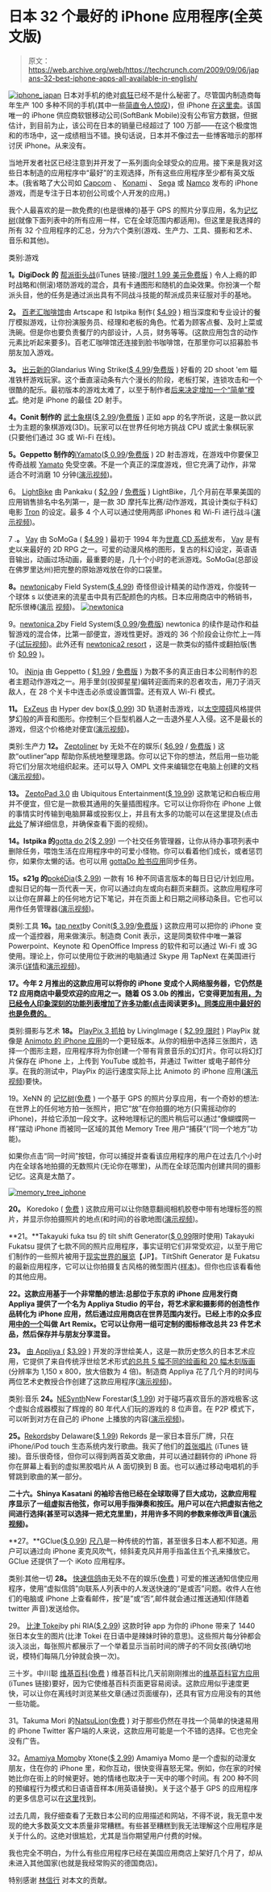 # 日本 32 个最好的 iPhone 应用程序(全英文版)

> 原文：<https://web.archive.org/web/https://techcrunch.com/2009/09/06/japans-32-best-iphone-apps-all-available-in-english/>

[![iphone_japan](img/b3db34f8982e5db7553e34019ac9933a.png "iphone_japan")](https://web.archive.org/web/20230404104556/https://techcrunch.com/wp-content/uploads/2009/09/iphone_japan.jpg) 日本对手机的绝对[疯狂](https://web.archive.org/web/20230404104556/https://techcrunch.com/2008/08/09/japan%E2%80%99s-super-advanced-mobile-web-too-unique-to-serve-as-a-global-blueprint/)已经不是什么秘密了。尽管国内制造商每年生产 100 多种不同的手机(其中一些[简直令人惊叹](https://web.archive.org/web/20230404104556/http://www.crunchgear.com/2009/05/26/top-10-the-best-new-cell-phones-japan-gets-this-summer/))，但 iPhone [在这里卖](https://web.archive.org/web/20230404104556/http://www.crunchgear.com/2009/07/04/iphone-big-in-japan-ha/)。该国唯一的 iPhone 供应商软银移动公司(SoftBank Mobile)没有公布官方数据，但据估计，到目前为止，该公司在日本的销量已经超过了 100 万部——在这个极度饱和的市场中，这一成绩相当不错。换句话说，日本并不像过去一些博客暗示的那样讨厌 iPhone。从来没有。

当地开发者社区已经注意到并开发了一系列面向全球受众的应用。接下来是我对这些日本制造的应用程序中“最好”的主观选择，所有这些应用程序至少都有英文版本。(我省略了大公司如 [Capcom](https://web.archive.org/web/20230404104556/http://www.capcommobile.com/iphone/) 、 [Konami](https://web.archive.org/web/20230404104556/http://www.konami.com/touch/index.php) 、 [Sega](https://web.archive.org/web/20230404104556/http://www.sega.com/games/?searchPlatform=17&searchGenre=-1&searchGame=Enter+game+name...) 或 [Namco](https://web.archive.org/web/20230404104556/http://www.namcogames.com/iphone_games/) 发布的 iPhone 游戏，而是专注于日本初创公司或个人开发的应用。)

我个人最喜欢的是一款免费的(也是很棒的)基于 GPS 的照片分享应用，名为[记忆树](https://web.archive.org/web/20230404104556/http://www.memorytree.me/)(就像下面列表中的所有应用一样，它在全球范围内都适用)。但这里是我选择的所有 32 个应用程序的汇总，分为六个类别(游戏、生产力、工具、摄影和艺术、音乐和其他)。

类别:游戏

**1。DigiDock 的** [帮派街头战](https://web.archive.org/web/20230404104556/http://digidock.co.jp/en/iphoneapplication/gangstreetwars)(iTunes 链接:/[限时 1.99 美元免费版](https://web.archive.org/web/20230404104556/http://itunes.apple.com/WebObjects/MZStore.woa/wa/viewSoftware?id=326070717&mt=8&uo=6) )
令人上瘾的即时战略和(侧滚)塔防游戏的混合，具有卡通图形和随机的血染效果。你扮演一个帮派头目，他的任务是通过派出具有不同战斗技能的帮派成员来征服对手的基地。

**2。** [百老汇咖啡馆](https://web.archive.org/web/20230404104556/http://www.istpika.com/en/)由 Artscape 和 Istpika 制作( [$4.99](https://web.archive.org/web/20230404104556/http://itunes.apple.com/WebObjects/MZStore.woa/wa/viewSoftware?id=325649778&mt=8) )
相当深度和专业设计的餐厅模拟游戏，让你扮演服务员、经理和老板的角色。忙着为顾客点餐、及时上菜或洗碗。但是你也要负责餐厅的内部设计，人员，财务等等。(这款应用包含的动作元素比听起来要多)。百老汇咖啡馆还连接到脸书咖啡馆，在那里你可以招募脸书朋友加入游戏。

**3。** [出云新的](https://web.archive.org/web/20230404104556/http://izumogasin.com/glandarius/)Glandarius Wing Strike([$ 4.99](https://web.archive.org/web/20230404104556/http://itunes.apple.com/WebObjects/MZStore.woa/wa/viewSoftware?id=310666496&mt=8)/[免费版](https://web.archive.org/web/20230404104556/http://itunes.apple.com/WebObjects/MZStore.woa/wa/viewSoftware?id=312823970&mt=8) )
好看的 2D shoot 'em 瞄准铁杆游戏玩家。这个垂直滚动条有六个漫长的阶段，老板打架，连锁攻击和一个很酷的配乐。最初版本的游戏太难了，以至于制作者[后来决定增加一个“简单”模式](https://web.archive.org/web/20230404104556/http://zeptotools.wordpress.com/tag/glandarius-wing-strike/)。绝对是 iPhone 的最佳 2D 射手。

**4。Conit 制作的** [武士象棋](https://web.archive.org/web/20230404104556/http://www.conit.co.jp/sam/index.html)([$ 2.99](https://web.archive.org/web/20230404104556/http://itunes.apple.com/WebObjects/MZStore.woa/wa/viewSoftware?id=296516853&mt=8&uo=6)/[免费版](https://web.archive.org/web/20230404104556/http://itunes.apple.com/WebObjects/MZStore.woa/wa/viewSoftware?id=307244505&mt=8) )
正如 app 的名字所说，这是一款以武士为主题的象棋游戏(3D)。玩家可以在世界任何地方挑战 CPU 或武士象棋玩家(只要他们通过 3G 或 Wi-Fi 在线)。

**5。Geppetto 制作的**[iYamato](https://web.archive.org/web/20230404104556/http://www.geppetto.co.jp/products/iyamato/English.html)([$ 0.99](https://web.archive.org/web/20230404104556/http://itunes.apple.com/WebObjects/MZStore.woa/wa/viewSoftware?id=318764748&mt=8)/[免费版](https://web.archive.org/web/20230404104556/http://itunes.apple.com/WebObjects/MZStore.woa/wa/viewSoftware?id=318964853&mt=8) )
2D 射击游戏，在游戏中你要保卫传奇战舰 [Yamato](https://web.archive.org/web/20230404104556/http://en.wikipedia.org/wiki/Japanese_battleship_Yamato) 免受空袭。不是一个真正的深度游戏，但它充满了动作，非常适合不时消磨 10 分钟([演示视频](https://web.archive.org/web/20230404104556/http://www.youtube.com/watch?v=jKlyxk_A7JM))。

6。 [LightBike](https://web.archive.org/web/20230404104556/http://iphone.pankaku.com/) 由 Pankaku ( [$2.99](https://web.archive.org/web/20230404104556/http://itunes.apple.com/WebObjects/MZStore.woa/wa/viewSoftware?id=303305282&mt=8) / [免费版](https://web.archive.org/web/20230404104556/http://itunes.apple.com/WebObjects/MZStore.woa/wa/viewSoftware?id=302029536&mt=8) )
LightBike，几个月前在苹果美国的应用销售排名中名列第一，是一款 3D 摩托车比赛/动作游戏，其设计类似于科幻电影 [Tron](https://web.archive.org/web/20230404104556/http://en.wikipedia.org/wiki/Tron_%28film%29) 的设定。最多 4 个人可以通过使用两部 iPhones 和 Wi-Fi 进行战斗([演示视频](https://web.archive.org/web/20230404104556/http://www.youtube.com/watch?v=XdzIw01JuG8))。

7 .**。** [Vay](https://web.archive.org/web/20230404104556/http://www.somoga.com/games/vay/) 由 SoMoGa ( [$4.99](https://web.archive.org/web/20230404104556/http://itunes.com/app/vay) )
最初于 1994 年为[世嘉 CD 系统](https://web.archive.org/web/20230404104556/http://en.wikipedia.org/wiki/Mega-CD)发布， [Vay](https://web.archive.org/web/20230404104556/http://en.wikipedia.org/wiki/Vay) 是有史以来最好的 2D RPG 之一。可爱的动漫风格的图形，复古的科幻设定，英语语音输出，动画过场动画，最重要的是，几十个小时的老派游戏。SoMoGa(总部设在佛罗里达州)把完整的原始游戏放在你的口袋里。

**8。**[newtonica](https://web.archive.org/web/20230404104556/http://newtonica.net/)by Field System([$ 4.99](https://web.archive.org/web/20230404104556/http://phobos.apple.com/WebObjects/MZStore.woa/wa/viewSoftware?id=288799326&mt=8))
奇怪但设计精美的动作游戏，你旋转一个球体 s 以使进来的流星击中具有匹配颜色的内核。日本应用商店中的畅销书，配乐很棒([演示](https://web.archive.org/web/20230404104556/http://www.youtube.com/watch?v=uGyfB6q2auU) [视频](https://web.archive.org/web/20230404104556/http://www.youtube.com/watch?v=0BwTSGFP7Lc))。
[![newtonica](img/8596508b1eba8b73b625388c01b689c7.png "newtonica")](https://web.archive.org/web/20230404104556/https://techcrunch.com/wp-content/uploads/2009/09/newtonica.png)

9。[newtonica 2](https://web.archive.org/web/20230404104556/http://newtonica.net/)by Field System([$ 0.99](https://web.archive.org/web/20230404104556/http://itunes.apple.com/WebObjects/MZStore.woa/wa/viewSoftware?id=298791546&mt=8)/[免费版](https://web.archive.org/web/20230404104556/http://itunes.apple.com/WebObjects/MZStore.woa/wa/viewSoftware?id=303639155&mt=8))
newtonica 的续作是动作和益智游戏的混合体，比第一部便宜，游戏性更好。游戏的 36 个阶段会让你忙上一阵子([试玩视频](https://web.archive.org/web/20230404104556/http://www.youtube.com/watch?v=zPeTr22Byd4))。此外还有 [newtonica2 resort](https://web.archive.org/web/20230404104556/http://www.newtonica.net/2r/about.html) ，这是一款类似的插件或翻拍版(售价 [$0.99](https://web.archive.org/web/20230404104556/http://itunes.apple.com/WebObjects/MZStore.woa/wa/viewSoftware?id=301054904&mt=8) )。

10。 [iNinja](https://web.archive.org/web/20230404104556/http://www.geppetto.co.jp/products/ininja-en/Feature.html) 由 Geppetto ( [$1.99](https://web.archive.org/web/20230404104556/http://itunes.apple.com/WebObjects/MZStore.woa/wa/viewSoftware?id=305640061&mt=8) / [免费版](https://web.archive.org/web/20230404104556/http://itunes.apple.com/WebObjects/MZStore.woa/wa/viewSoftware?id=307890900&mt=8) )
为数不多的真正由日本公司制作的忍者主题动作游戏之一。用手里剑(投掷星星)偏转迎面而来的忍者攻击，用刀子消灭敌人，在 28 个关卡中连击必杀或设置饵雷。还有双人 Wi-Fi 模式。

**11。** [ExZeus](https://web.archive.org/web/20230404104556/http://www.hyperdevbox.com/exzeus/index.html) 由 Hyper dev box([$ 0.99](https://web.archive.org/web/20230404104556/http://itunes.com/app/ExZeus))
3D 轨道射击游戏，以[太空障碍](https://web.archive.org/web/20230404104556/http://en.wikipedia.org/wiki/Space_Harrier)风格提供梦幻般的声音和图形。你控制三个巨型机器人之一击退外星人入侵。这不是最长的游戏，但这个价格绝对便宜([演示视频](https://web.archive.org/web/20230404104556/http://www.youtube.com/watch?v=SeimXsbD6Xc))。

类别:生产力
**12。** [Zeptoliner](https://web.archive.org/web/20230404104556/http://zeptoliner.com/index.html) by 无处不在的娱乐( [$6.99](https://web.archive.org/web/20230404104556/http://itunes.apple.com/WebObjects/MZStore.woa/wa/viewSoftware?id=295032213&mt=8) / [免费版](https://web.archive.org/web/20230404104556/http://itunes.apple.com/WebObjects/MZStore.woa/wa/viewSoftware?id=301049592&mt=8) )
这款“outliner”app 帮助你系统地整理思路。你可以记下你的想法，然后用一些功能将它们分层次地组织起来。还可以导入 OMPL 文件来编辑您在电脑上创建的文档([演示视频](https://web.archive.org/web/20230404104556/http://www.youtube.com/watch?v=75fIMiea12M))。

**13。** [ZeptoPad 3.0](https://web.archive.org/web/20230404104556/http://zeptopad.com/index.html) 由 Ubiquitous Entertainment([$ 19.99](https://web.archive.org/web/20230404104556/http://itunes.apple.com/WebObjects/MZStore.woa/wa/viewSoftware?id=285211013&mt=8))
这款笔记和白板应用并不便宜，但它是一款极其通用的矢量插图程序。它可以让你将你在 iPhone 上做的事情实时传输到电脑屏幕或投影仪上，并且有太多的功能可以在这里提及(点击[此处](https://web.archive.org/web/20230404104556/http://zeptopad.com/help.html)了解详细信息，并确保查看下面的视频)。

**14。Istpika 的**[gotta do 2](https://web.archive.org/web/20230404104556/http://www.istpika.com/en/)([$ 2.99](https://web.archive.org/web/20230404104556/http://itunes.apple.com/WebObjects/MZStore.woa/wa/viewSoftware?id=320464325&mt=8))
一个社交任务管理器，让你从待办事项列表中删除任务，喂饱生活在应用程序中的可爱小怪物。你可以看着他们成长，或者惩罚你，如果你太懒的话。也可以用 [gottaDo 脸书应用](https://web.archive.org/web/20230404104556/http://www.facebook.com/apps/application.php?id=59404165418)同步任务。

**15。s21g 的**[pokéDia](https://web.archive.org/web/20230404104556/http://pokedia.com/)([$ 2.99](https://web.archive.org/web/20230404104556/http://itunes.apple.com/WebObjects/MZStore.woa/wa/viewSoftware?id=298763195&mt=8&uo=6))
一款有 16 种不同语言版本的每日日记/计划应用。虚拟日记的每一页代表一天，你可以通过向左或向右翻页来翻页。这款应用程序可以让你在屏幕上的任何地方记下笔记，并在页面上和日期之间移动条目。它也可以用作任务管理器([演示视频](https://web.archive.org/web/20230404104556/http://www.youtube.com/watch?v=GLGlHzuYzbI))。

类别:工具
**16。**[tap next](https://web.archive.org/web/20230404104556/http://www.conit.co.jp/tapnext/index-en.html)by Conit([$ 3.99](https://web.archive.org/web/20230404104556/http://itunes.apple.com/WebObjects/MZStore.woa/wa/viewSoftware?id=312291677&mt=8)/[免费版](https://web.archive.org/web/20230404104556/http://itunes.apple.com/WebObjects/MZStore.woa/wa/viewSoftware?id=303731464&mt=8) )
这款应用可以把你的 iPhone 变成一个遥控器，用来做演示。制造商 Conit 表示，这是同类软件中唯一兼容 Powerpoint、Keynote 和 OpenOffice Impress 的软件和可以通过 Wi-Fi 或 3G 使用。理论上，你可以使用位于欧洲的电脑通过 Skype 用 TapNext 在美国进行演示([详情](https://web.archive.org/web/20230404104556/http://www.conit.co.jp/tapnext/index-en.html)和[演示视频](https://web.archive.org/web/20230404104556/http://www.youtube.com/watch?v=zOTi1MAENO8))。

**17。今年 2 月推出的这款应用可以将你的 iPhone 变成个人网络服务器，它仍然是 T2 应用商店中最受欢迎的应用之一。随着 OS 3.0b 的推出，它变得更加[有用，为已经令人印象深刻的功能列表增加了许多功能(点击](https://web.archive.org/web/20230404104556/http://serversman.com/about/about_ip_en.jsp)阅读更多[)。同类应用中最好的也是免费的。](https://web.archive.org/web/20230404104556/http://asiajin.com/blog/2009/02/20/serversman-serves-its-10000th-man/)**

类别:摄影与艺术
**18。** [PlayPix 3 抓拍](https://web.archive.org/web/20230404104556/http://play-pix.com/3snaps/index.html) by LivingImage ( [$2.99 限时](https://web.archive.org/web/20230404104556/http://itunes.apple.com/WebObjects/MZStore.woa/wa/viewSoftware?id=321234626&mt=8) )
PlayPix 就像是 [Animoto 的 iPhone 应用](https://web.archive.org/web/20230404104556/http://animoto.com/iphone)的一个更轻版本。从你的相册中选择三张图片，选择一个图形主题，应用程序将为你创建一个带有背景音乐的幻灯片。你可以将幻灯片保存在 iPhone 上，上传到 YouTube 或脸书，并通过 Twitter 或电子邮件分享。在我的测试中，PlayPix 的运行速度实际上比 Animoto 的 iPhone 应用([演示视频](https://web.archive.org/web/20230404104556/http://www.youtube.com/watch?v=fMutBvqekZc))要快。

19。XeNN 的 [记忆树](https://web.archive.org/web/20230404104556/http://www.memorytree.me/)([免费](https://web.archive.org/web/20230404104556/http://phobos.apple.com/WebObjects/MZStore.woa/wa/viewSoftware?id=293618184&mt=8) )
一个基于 GPS 的照片分享应用，有一个奇妙的想法:在世界上的任何地方拍一张照片，把它“放”在你拍摄的地方(只需摇动你的 iPhone)，并给它添加一段文字。这种地理标记的图片稍后可以通过“像蝴蝶网一样”摆动 iPhone 而被同一区域的其他 Memory Tree 用户“捕获”(“同一个地方”功能)。

如果你点击“同一时间”按钮，你可以捕捉并查看该应用程序的用户在过去几个小时内在全球各地拍摄的无数照片(无论你在哪里)，从而在全球范围内创建共同的摄影记忆。这真是太酷了。

[![memory_tree_iphone](img/e6339b43d7a63a3ed6c9e833d29f2c2c.png "memory_tree_iphone")](https://web.archive.org/web/20230404104556/https://techcrunch.com/wp-content/uploads/2009/09/memory_tree_iphone.jpg)

**20。** Koredoko ( [免费](https://web.archive.org/web/20230404104556/http://itunes.apple.com/WebObjects/MZStore.woa/wa/viewSoftware?id=286765236&mt=8&uo=6) )
这款应用可以让你随意翻阅相机胶卷中带有地理标签的照片，并显示你拍摄照片的地点(和时间)的谷歌地图([演示视频](https://web.archive.org/web/20230404104556/http://www.youtube.com/watch?v=dvJ-GOa5tKc))。

**21。**Takayuki fuka tsu 的 tilt shift Generator([$ 0.99](https://web.archive.org/web/20230404104556/http://itunes.apple.com/WebObjects/MZStore.woa/wa/viewSoftware?id=327716311&mt=8&uo=6)限时使用)
Takayuki Fukatsu 提供了七款不同的照片应用程序，事实证明它们非常受欢迎，以至于用它们制作的一些照片被用于[现实世界的展览](https://web.archive.org/web/20230404104556/http://ken3tv.com/iphonephoto.html)【JP】。TiltShift Generator 是 Fukatsu 的最新应用程序，它可以让你拍摄复古风格的微型图片([样本](https://web.archive.org/web/20230404104556/http://fladdict.net/blog/2009/09/tiltshift-generator.html))。但你也应该看看他的其他应用。

**22。这款应用基于一个非常酷的想法:总部位于东京的 iPhone 应用发行商 Appliya 提供了一个名为 Appliya Studio 的平台，将艺术家和摄影师的创造性作品转化为 iPhone 应用，然后通过应用商店在世界范围内发行。已经上市的众多应用[中的一个](https://web.archive.org/web/20230404104556/http://appliya-studio.com/ja/appList/)叫做 Art Remix。它可以让你用一组可定制的图标修改总共 23 件艺术品，然后保存并与朋友分享混音。**

**23。** [由 Appliya (](https://web.archive.org/web/20230404104556/http://appliya-inc.com/en/catalog/ukiyo_e_beauties/) [$3.99](https://web.archive.org/web/20230404104556/http://itunes.apple.com/WebObjects/MZStore.woa/wa/viewSoftware?id=310129699&mt=8) )
开发的浮世绘美人，这是一款历史悠久的日本艺术应用，它提供了来自传统浮世绘艺术形式[的总共 5 幅不同的绘画和 20 幅木刻版画](https://web.archive.org/web/20230404104556/http://en.wikipedia.org/wiki/Ukiyo-e)(分辨率为 1,150 x 800，放大倍数为 4 倍)。制造商 Appliya 花了几个月的时间与两位艺术史教授合作创建了这款应用程序([演示视频](https://web.archive.org/web/20230404104556/http://www.youtube.com/watch?v=gh3gnziPoew))。

类别:音乐
**24。**[NESynth](https://web.archive.org/web/20230404104556/http://www.newforestar.com/nesynth/index.html)New Forestar([$ 1.99](https://web.archive.org/web/20230404104556/http://itunes.apple.com/WebObjects/MZStore.woa/wa/viewSoftware?id=323362982&mt=8))
对于碰巧喜欢音乐的游戏极客:这个虚拟合成器模拟了辉煌的 80 年代人们玩的游戏的 8 位声音。在 P2P 模式下，可以听到对方在自己的 iPhone 上播放的内容([演示视频](https://web.archive.org/web/20230404104556/http://www.youtube.com/watch?v=Wwz87Ih4uc4))。

**25。**[Rekords](https://web.archive.org/web/20230404104556/http://www.delaware.gr.jp/app/index.html)by Delaware([$ 1.99](https://web.archive.org/web/20230404104556/http://itunes.apple.com/WebObjects/MZStore.woa/wa/viewSoftware?id=297448017&mt=8&uo=6))
Rekords 是一家日本音乐厂牌，只在 iPhone/iPod touch 生态系统内发行歌曲。我买了他们的[首张唱片](https://web.archive.org/web/20230404104556/http://itunes.apple.com/WebObjects/MZStore.woa/wa/viewSoftware?id=297448017&mt=8&uo=6) (iTunes 链接)。音乐很奇怪，但你可以得到两首英文歌曲，并可以通过翻转你的 iPhone 将你在屏幕上看到的虚拟黑胶唱片从 A 面切换到 B 面。也可以通过移动电唱机的手臂跳到歌曲的某一部分。

**二十六。Shinya Kasatani 的袖珍吉他已经在全球取得了巨大成功，这款应用程序显示了一组虚拟吉他弦，你可以用手指弹奏和按压。用户可以在六把虚拟吉他之间进行选择(甚至可以选择一把尤克里里)，并用许多不同的参数来修改声音([演示视频](https://web.archive.org/web/20230404104556/http://podmap.net/pocketguitar/app/videos))。**

**27。**GClue([$ 0.99](https://web.archive.org/web/20230404104556/http://itunes.apple.com/WebObjects/MZStore.woa/wa/viewSoftware?id=300088570&mt=8))
[尺八](https://web.archive.org/web/20230404104556/http://en.wikipedia.org/wiki/Shakuhachi)是一种传统的竹笛，甚至很多日本人都不知道。用户可以通过向 iPhone 麦克风吹气，倾斜麦克风并用手指盖住五个孔来播放它。GClue 还提供了一个 iKoto 应用程序。

类别:其他一切
**28。** [快速信鸽](https://web.archive.org/web/20230404104556/http://quickpigeon.com/)由无处不在的娱乐([免费](https://web.archive.org/web/20230404104556/http://itunes.apple.com/WebObjects/MZStore.woa/wa/viewSoftware?id=319906207&mt=8&uo=6) )
可爱的推送通知信使应用程序，使用“虚拟信鸽”向联系人列表中的人发送快速的“是或否”问题。收件人在他们的电脑或 iPhone 上查看邮件，按“是”或“否”,邮件就会通过推送通知(伴随着 twitter 声音)发送给你。

29。 [比津 Tokei](https://web.archive.org/web/20230404104556/http://www.bijint.com/en/)by phi RIA([$ 2.99](https://web.archive.org/web/20230404104556/http://itunes.apple.com/WebObjects/MZStore.woa/wa/viewSoftware?id=316703905&mt=8))
这款时钟 app 为你的 iPhone 带来了 1440 张日本女生的图片(比津 Tokei 在日语中是辣妹时钟的意思)。这些照片每分钟都会淡入淡出，每张照片都展示了一个举着显示当前时间的牌子的不同女孩(确切地说，模特们每隔几分钟就会换一次)。

三十岁。中川聪 [维基百科](https://web.archive.org/web/20230404104556/http://limechat.net/wikiamo/)([免费](https://web.archive.org/web/20230404104556/http://phobos.apple.com/WebObjects/MZStore.woa/wa/viewSoftware?id=290882494&mt=8) )
维基百科比几天前刚刚推出的[维基百科官方应用](https://web.archive.org/web/20230404104556/http://itunes.apple.com/WebObjects/MZStore.woa/wa/viewSoftware?id=324715238&mt=8) (iTunes 链接)要好，因为它使维基百科页面更容易阅读。这款应用似乎速度更快，可以让你在离线时浏览某些文章(通过页面缓存)，还具有官方应用没有的其他一些功能。

31。Takuma Mori 的[NatsuLion](https://web.archive.org/web/20230404104556/http://iphone.natsulion.org/)([免费](https://web.archive.org/web/20230404104556/http://itunes.apple.com/WebObjects/MZStore.woa/wa/viewSoftware?id=289977677&mt=8&uo=6) )
对于那些仍然在寻找一个简单的快速易用的 iPhone Twitter 客户端的人来说，这款应用可能是一个不错的选择。它也完全没有广告。

32。[Amamiya Momo](https://web.archive.org/web/20230404104556/http://i-momo.jp/pc/about_en.html)by Xtone([$ 2.99](https://web.archive.org/web/20230404104556/http://itunes.apple.com/WebObjects/MZStore.woa/wa/viewSoftware?id=316683188&mt=8))
Amamiya Momo 是一个虚拟的动漫女朋友，住在你的 iPhone 里，和你互动，很快变得喜怒无常。例如，你在家的时候她比你在街上的时候更好。她的情绪也取决于一天中的哪个时间。有 200 种不同的预编程行为模式和日语语音样本(用英语替换)。关于这个基于 GPS 的应用程序的更多信息可以在[这里](https://web.archive.org/web/20230404104556/http://www.mobilecrunch.com/2009/08/04/iphone-users-this-virtual-girlfriend-will-never-leave-you-video/)找到。

过去几周，我仔细查看了无数日本公司的应用描述和网站，不得不说，我无意中发现的绝大多数英文文本质量非常糟糕。有些甚至糟糕到我无法理解这个应用程序是关于什么的。这绝对很尴尬，尤其是当你期望用户付费的时候。

我也完全不明白，为什么有些应用程序已经在美国应用商店上架好几个月了，却从未进入其他国家(也就是我经常购买的德国商店)。

特别感谢 [林信行](https://web.archive.org/web/20230404104556/http://twitter.com/nobi) 对本文的贡献。